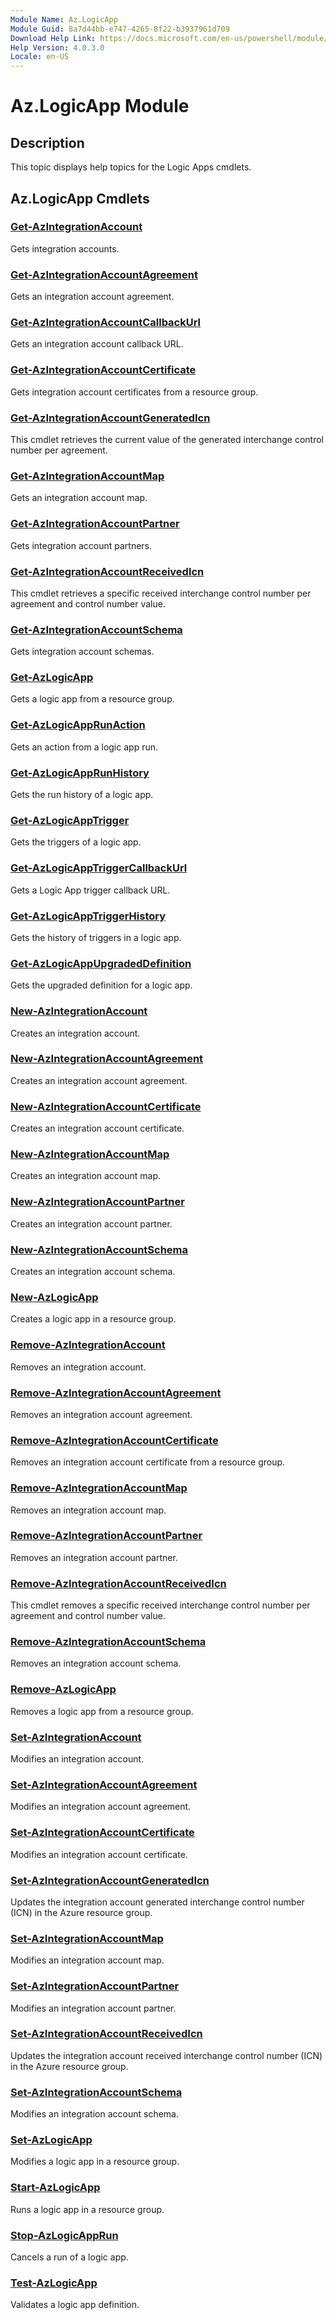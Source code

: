 ```yaml
---
Module Name: Az.LogicApp
Module Guid: 8a7d44bb-e747-4265-8f22-b3937961d709
Download Help Link: https://docs.microsoft.com/en-us/powershell/module/az.logicapp
Help Version: 4.0.3.0
Locale: en-US
---
```


# Az.LogicApp Module
## Description
This topic displays help topics for the Logic Apps cmdlets.

## Az.LogicApp Cmdlets
### [Get-AzIntegrationAccount](Get-AzIntegrationAccount.md)
Gets integration accounts.

### [Get-AzIntegrationAccountAgreement](Get-AzIntegrationAccountAgreement.md)
Gets an integration account agreement.

### [Get-AzIntegrationAccountCallbackUrl](Get-AzIntegrationAccountCallbackUrl.md)
Gets an integration account callback URL.

### [Get-AzIntegrationAccountCertificate](Get-AzIntegrationAccountCertificate.md)
Gets integration account certificates from a resource group.

### [Get-AzIntegrationAccountGeneratedIcn](Get-AzIntegrationAccountGeneratedIcn.md)
This cmdlet retrieves the current value of the generated interchange control number per agreement.

### [Get-AzIntegrationAccountMap](Get-AzIntegrationAccountMap.md)
Gets an integration account map.

### [Get-AzIntegrationAccountPartner](Get-AzIntegrationAccountPartner.md)
Gets integration account partners.

### [Get-AzIntegrationAccountReceivedIcn](Get-AzIntegrationAccountReceivedIcn.md)
This cmdlet retrieves a specific received interchange control number per agreement and control number value.

### [Get-AzIntegrationAccountSchema](Get-AzIntegrationAccountSchema.md)
Gets integration account schemas.

### [Get-AzLogicApp](Get-AzLogicApp.md)
Gets a logic app from a resource group.

### [Get-AzLogicAppRunAction](Get-AzLogicAppRunAction.md)
Gets an action from a logic app run.

### [Get-AzLogicAppRunHistory](Get-AzLogicAppRunHistory.md)
Gets the run history of a logic app.

### [Get-AzLogicAppTrigger](Get-AzLogicAppTrigger.md)
Gets the triggers of a logic app.

### [Get-AzLogicAppTriggerCallbackUrl](Get-AzLogicAppTriggerCallbackUrl.md)
Gets a Logic App trigger callback URL.

### [Get-AzLogicAppTriggerHistory](Get-AzLogicAppTriggerHistory.md)
Gets the history of triggers in a logic app.

### [Get-AzLogicAppUpgradedDefinition](Get-AzLogicAppUpgradedDefinition.md)
Gets the upgraded definition for a logic app.

### [New-AzIntegrationAccount](New-AzIntegrationAccount.md)
Creates an integration account.

### [New-AzIntegrationAccountAgreement](New-AzIntegrationAccountAgreement.md)
Creates an integration account agreement.

### [New-AzIntegrationAccountCertificate](New-AzIntegrationAccountCertificate.md)
Creates an integration account certificate.

### [New-AzIntegrationAccountMap](New-AzIntegrationAccountMap.md)
Creates an integration account map.

### [New-AzIntegrationAccountPartner](New-AzIntegrationAccountPartner.md)
Creates an integration account partner.

### [New-AzIntegrationAccountSchema](New-AzIntegrationAccountSchema.md)
Creates an integration account schema.

### [New-AzLogicApp](New-AzLogicApp.md)
Creates a logic app in a resource group.

### [Remove-AzIntegrationAccount](Remove-AzIntegrationAccount.md)
Removes an integration account.

### [Remove-AzIntegrationAccountAgreement](Remove-AzIntegrationAccountAgreement.md)
Removes an integration account agreement.

### [Remove-AzIntegrationAccountCertificate](Remove-AzIntegrationAccountCertificate.md)
Removes an integration account certificate from a resource group.

### [Remove-AzIntegrationAccountMap](Remove-AzIntegrationAccountMap.md)
Removes an integration account map.

### [Remove-AzIntegrationAccountPartner](Remove-AzIntegrationAccountPartner.md)
Removes an integration account partner.

### [Remove-AzIntegrationAccountReceivedIcn](Remove-AzIntegrationAccountReceivedIcn.md)
This cmdlet removes a specific received interchange control number per agreement and control number value.

### [Remove-AzIntegrationAccountSchema](Remove-AzIntegrationAccountSchema.md)
Removes an integration account schema.

### [Remove-AzLogicApp](Remove-AzLogicApp.md)
Removes a logic app from a resource group.

### [Set-AzIntegrationAccount](Set-AzIntegrationAccount.md)
Modifies an integration account.

### [Set-AzIntegrationAccountAgreement](Set-AzIntegrationAccountAgreement.md)
Modifies an integration account agreement.

### [Set-AzIntegrationAccountCertificate](Set-AzIntegrationAccountCertificate.md)
Modifies an integration account certificate.

### [Set-AzIntegrationAccountGeneratedIcn](Set-AzIntegrationAccountGeneratedIcn.md)
Updates the integration account generated interchange control number (ICN) in the Azure resource group.

### [Set-AzIntegrationAccountMap](Set-AzIntegrationAccountMap.md)
Modifies an integration account map.

### [Set-AzIntegrationAccountPartner](Set-AzIntegrationAccountPartner.md)
Modifies an integration account partner.

### [Set-AzIntegrationAccountReceivedIcn](Set-AzIntegrationAccountReceivedIcn.md)
Updates the integration account received interchange control number (ICN) in the Azure resource group.

### [Set-AzIntegrationAccountSchema](Set-AzIntegrationAccountSchema.md)
Modifies an integration account schema.

### [Set-AzLogicApp](Set-AzLogicApp.md)
Modifies a logic app in a resource group.

### [Start-AzLogicApp](Start-AzLogicApp.md)
Runs a logic app in a resource group.

### [Stop-AzLogicAppRun](Stop-AzLogicAppRun.md)
Cancels a run of a logic app.

### [Test-AzLogicApp](Test-AzLogicApp.md)
Validates a logic app definition.

